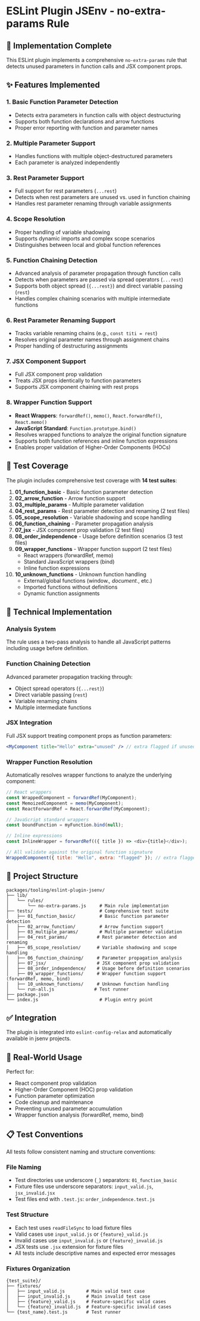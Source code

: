# ESLint Plugin JSEnv - no-extra-params Rule

## 🎉 Implementation Complete

This ESLint plugin implements a comprehensive `no-extra-params` rule that detects unused parameters in function calls and JSX component props.

## ✨ Features Implemented

### 1. Basic Function Parameter Detection

- Detects extra parameters in function calls with object destructuring
- Supports both function declarations and arrow functions
- Proper error reporting with function and parameter names

### 2. Multiple Parameter Support

- Handles functions with multiple object-destructured parameters
- Each parameter is analyzed independently

### 3. Rest Parameter Support

- Full support for rest parameters (`...rest`)
- Detects when rest parameters are unused vs. used in function chaining
- Handles rest parameter renaming through variable assignments

### 4. Scope Resolution

- Proper handling of variable shadowing
- Supports dynamic imports and complex scope scenarios
- Distinguishes between local and global function references

### 5. Function Chaining Detection

- Advanced analysis of parameter propagation through function calls
- Detects when parameters are passed via spread operators (`...rest`)
- Supports both object spread (`{...rest}`) and direct variable passing (`rest`)
- Handles complex chaining scenarios with multiple intermediate functions

### 6. Rest Parameter Renaming Support

- Tracks variable renaming chains (e.g., `const titi = rest`)
- Resolves original parameter names through assignment chains
- Proper handling of destructuring assignments

### 7. JSX Component Support

- Full JSX component prop validation
- Treats JSX props identically to function parameters
- Supports JSX component chaining with rest props

### 8. Wrapper Function Support

- **React Wrappers**: `forwardRef()`, `memo()`, `React.forwardRef()`, `React.memo()`
- **JavaScript Standard**: `Function.prototype.bind()`
- Resolves wrapped functions to analyze the original function signature
- Supports both function references and inline function expressions
- Enables proper validation of Higher-Order Components (HOCs)

## 🧪 Test Coverage

The plugin includes comprehensive test coverage with **14 test suites**:

1. **01_function_basic** - Basic function parameter detection
2. **02_arrow_function** - Arrow function support
3. **03_multiple_params** - Multiple parameter validation
4. **04_rest_params** - Rest parameter detection and renaming (2 test files)
5. **05_scope_resolution** - Variable shadowing and scope handling
6. **06_function_chaining** - Parameter propagation analysis
7. **07_jsx** - JSX component prop validation (2 test files)
8. **08_order_independence** - Usage before definition scenarios (3 test files)
9. **09_wrapper_functions** - Wrapper function support (2 test files)
   - React wrappers (forwardRef, memo)
   - Standard JavaScript wrappers (bind)
   - Inline function expressions
10. **10_unknown_functions** - Unknown function handling
    - External/global functions (window._, document._, etc.)
    - Imported functions without definitions
    - Dynamic function assignments

## 🚀 Technical Implementation

### Analysis System

The rule uses a two-pass analysis to handle all JavaScript patterns including usage before definition.

### Function Chaining Detection

Advanced parameter propagation tracking through:

- Object spread operators (`{...rest}`)
- Direct variable passing (`rest`)
- Variable renaming chains
- Multiple intermediate functions

### JSX Integration

Full JSX support treating component props as function parameters:

```jsx
<MyComponent title="Hello" extra="unused" /> // extra flagged if unused
```

### Wrapper Function Resolution

Automatically resolves wrapper functions to analyze the underlying component:

```javascript
// React wrappers
const WrappedComponent = forwardRef(MyComponent);
const MemoizedComponent = memo(MyComponent);
const ReactForwardRef = React.forwardRef(MyComponent);

// JavaScript standard wrappers
const boundFunction = myFunction.bind(null);

// Inline expressions
const InlineWrapper = forwardRef(({ title }) => <div>{title}</div>);

// All validate against the original function signature
WrappedComponent({ title: "Hello", extra: "flagged" }); // extra flagged
```

## 📁 Project Structure

```
packages/tooling/eslint-plugin-jsenv/
├── lib/
│   └── rules/
│       └── no-extra-params.js     # Main rule implementation
├── tests/                         # Comprehensive test suite
│   ├── 01_function_basic/         # Basic function parameter detection
│   ├── 02_arrow_function/         # Arrow function support
│   ├── 03_multiple_params/        # Multiple parameter validation
│   ├── 04_rest_params/           # Rest parameter detection and renaming
│   ├── 05_scope_resolution/      # Variable shadowing and scope handling
│   ├── 06_function_chaining/     # Parameter propagation analysis
│   ├── 07_jsx/                   # JSX component prop validation
│   ├── 08_order_independence/    # Usage before definition scenarios
│   ├── 09_wrapper_functions/     # Wrapper function support (forwardRef, memo, bind)
│   ├── 10_unknown_functions/     # Unknown function handling
│   └── run-all.js               # Test runner
├── package.json
└── index.js                       # Plugin entry point
```

## ✅ Integration

The plugin is integrated into `eslint-config-relax` and automatically available in jsenv projects.

## 🎯 Real-World Usage

Perfect for:

- React component prop validation
- Higher-Order Component (HOC) prop validation
- Function parameter optimization
- Code cleanup and maintenance
- Preventing unused parameter accumulation
- Wrapper function analysis (forwardRef, memo, bind)

## 📋 Test Conventions

All tests follow consistent naming and structure conventions:

### File Naming

- Test directories use underscore (`_`) separators: `01_function_basic`
- Fixture files use underscore separators: `input_valid.js`, `jsx_invalid.jsx`
- Test files end with `.test.js`: `order_independence.test.js`

### Test Structure

- Each test uses `readFileSync` to load fixture files
- Valid cases use `input_valid.js` or `{feature}_valid.js`
- Invalid cases use `input_invalid.js` or `{feature}_invalid.js`
- JSX tests use `.jsx` extension for fixture files
- All tests include descriptive names and expected error messages

### Fixtures Organization

```
{test_suite}/
├── fixtures/
│   ├── input_valid.js        # Main valid test case
│   ├── input_invalid.js      # Main invalid test case
│   ├── {feature}_valid.js    # Feature-specific valid cases
│   └── {feature}_invalid.js  # Feature-specific invalid cases
└── {test_name}.test.js       # Test runner
```
